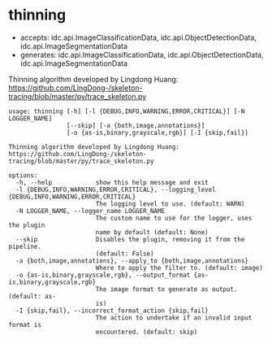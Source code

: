 # thinning

* accepts: idc.api.ImageClassificationData, idc.api.ObjectDetectionData, idc.api.ImageSegmentationData
* generates: idc.api.ImageClassificationData, idc.api.ObjectDetectionData, idc.api.ImageSegmentationData

Thinning algorithm developed by Lingdong Huang: https://github.com/LingDong-/skeleton-tracing/blob/master/py/trace_skeleton.py

```
usage: thinning [-h] [-l {DEBUG,INFO,WARNING,ERROR,CRITICAL}] [-N LOGGER_NAME]
                [--skip] [-a {both,image,annotations}]
                [-o {as-is,binary,grayscale,rgb}] [-I {skip,fail}]

Thinning algorithm developed by Lingdong Huang:
https://github.com/LingDong-/skeleton-tracing/blob/master/py/trace_skeleton.py

options:
  -h, --help            show this help message and exit
  -l {DEBUG,INFO,WARNING,ERROR,CRITICAL}, --logging_level {DEBUG,INFO,WARNING,ERROR,CRITICAL}
                        The logging level to use. (default: WARN)
  -N LOGGER_NAME, --logger_name LOGGER_NAME
                        The custom name to use for the logger, uses the plugin
                        name by default (default: None)
  --skip                Disables the plugin, removing it from the pipeline.
                        (default: False)
  -a {both,image,annotations}, --apply_to {both,image,annotations}
                        Where to apply the filter to. (default: image)
  -o {as-is,binary,grayscale,rgb}, --output_format {as-is,binary,grayscale,rgb}
                        The image format to generate as output. (default: as-
                        is)
  -I {skip,fail}, --incorrect_format_action {skip,fail}
                        The action to undertake if an invalid input format is
                        encountered. (default: skip)
```

